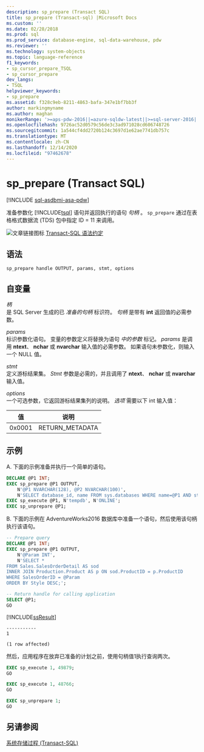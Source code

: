 ```yaml
---
description: sp_prepare (Transact SQL)
title: sp_prepare (Transact-sql) |Microsoft Docs
ms.custom: ''
ms.date: 02/28/2018
ms.prod: sql
ms.prod_service: database-engine, sql-data-warehouse, pdw
ms.reviewer: ''
ms.technology: system-objects
ms.topic: language-reference
f1_keywords:
- sp_cursor_prepare_TSQL
- sp_cursor_prepare
dev_langs:
- TSQL
helpviewer_keywords:
- sp_prepare
ms.assetid: f328c9eb-8211-4863-bafa-347e1bf7bb3f
author: markingmyname
ms.author: maghan
monikerRange: '>=aps-pdw-2016||=azure-sqldw-latest||>=sql-server-2016||>=sql-server-linux-2017||=azuresqldb-mi-current'
ms.openlocfilehash: 9726ac52d0579c56de3c3ad971028cd606748726
ms.sourcegitcommit: 1a544cf4dd2720b124c3697d1e62ae7741db757c
ms.translationtype: MT
ms.contentlocale: zh-CN
ms.lasthandoff: 12/14/2020
ms.locfileid: "97462678"
---
```

# <a name="sp_prepare-transact-sql"></a>sp_prepare (Transact SQL)
[!INCLUDE [sql-asdbmi-asa-pdw](../../includes/applies-to-version/sql-asdbmi-asa-pdw.md)]

准备参数化 [!INCLUDE[tsql](../../includes/tsql-md.md)] 语句并返回执行的语句 *句柄* 。  `sp_prepare` 通过在表格格式数据流 (TDS) 包中指定 ID = 11 来调用。  
  
 ![文章链接图标](../../database-engine/configure-windows/media/topic-link.gif "“主题链接”图标") [Transact-SQL 语法约定](../../t-sql/language-elements/transact-sql-syntax-conventions-transact-sql.md)  
  
## <a name="syntax"></a>语法  
  
```syntaxsql  
sp_prepare handle OUTPUT, params, stmt, options  
```  
  
## <a name="arguments"></a>自变量  
 *柄*  
 是 SQL Server 生成的已 *准备的句柄* 标识符。 *句柄* 是带有 **int** 返回值的必需参数。  
  
 *params*  
 标识参数化语句。 变量的参数定义将替换为语句 *中的参数* 标记。 *params* 是调用 **ntext**、 **nchar** 或 **nvarchar** 输入值的必需参数。 如果语句未参数化，则输入一个 NULL 值。  
  
 *stmt*  
 定义游标结果集。 *Stmt* 参数是必需的，并且调用了 **ntext**、 **nchar** 或 **nvarchar** 输入值。  
  
 *options*  
 一个可选参数，它返回游标结果集列的说明。 *选项* 需要以下 int 输入值：  
  
|值|说明|  
|-----------|-----------------|  
|0x0001|RETURN_METADATA|  
  
## <a name="examples"></a>示例  
A. 下面的示例准备并执行一个简单的语句。  
  
```sql  
DECLARE @P1 INT;  
EXEC sp_prepare @P1 OUTPUT,   
    N'@P1 NVARCHAR(128), @P2 NVARCHAR(100)',  
    N'SELECT database_id, name FROM sys.databases WHERE name=@P1 AND state_desc = @P2';  
EXEC sp_execute @P1, N'tempdb', N'ONLINE';  
EXEC sp_unprepare @P1;  
```

B. 下面的示例在 AdventureWorks2016 数据库中准备一个语句，然后使用该句柄执行该语句。

```sql
-- Prepare query
DECLARE @P1 INT;  
EXEC sp_prepare @P1 OUTPUT,   
    N'@Param INT',  
    N'SELECT *
FROM Sales.SalesOrderDetail AS sod
INNER JOIN Production.Product AS p ON sod.ProductID = p.ProductID
WHERE SalesOrderID = @Param
ORDER BY Style DESC;';  

-- Return handle for calling application
SELECT @P1;
GO
```
[!INCLUDE[ssResult](../../includes/ssresult-md.md)]

```
-----------
1

(1 row affected)
```

然后，应用程序在放弃已准备的计划之前，使用句柄值1执行查询两次。

```sql
EXEC sp_execute 1, 49879;  
GO

EXEC sp_execute 1, 48766;
GO

EXEC sp_unprepare 1; 
GO
```
  
## <a name="see-also"></a>另请参阅  
 [系统存储过程 (Transact-SQL)](../../relational-databases/system-stored-procedures/system-stored-procedures-transact-sql.md)  
  

